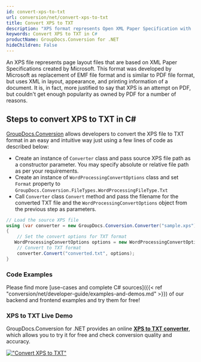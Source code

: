 ```yaml
---
id: convert-xps-to-txt
url: conversion/net/convert-xps-to-txt
title: Convert XPS to TXT
description: "XPS format represents Open XML Paper Specification with .xps extension. Learn how to convert XPS to TXT file programmatically in C# language using GroupDocs.Conversion for .NET library."
keywords: Convert XPS to TXT in C#
productName: GroupDocs.Conversion for .NET
hideChildren: False
---
```


An XPS file represents page layout files that are based on XML Paper Specifications created by Microsoft. This format was developed by Microsoft as replacement of EMF file format and is similar to PDF file format, but uses XML in layout, appearance, and printing information of a document. It is, in fact, more justified to say that XPS is an attempt on PDF, but couldn't get enough popularity as owned by PDF for a number of reasons.

## Steps to convert XPS to TXT in C#

[GroupDocs.Conversion](https://products.groupdocs.com/conversion/net) allows developers to convert the XPS file to TXT format in an easy and intuitive way just using a few lines of code as described below:

* Create an instance of `Converter` class and pass source XPS file path as a constructor parameter. You may specify absolute or relative file path as per your requirements. 
* Create an instance of `WordProcessingConvertOptions` class and set `Format` property to `GroupDocs.Conversion.FileTypes.WordProcessingFileType.Txt`
* Call `Converter` class `Convert` method and pass the filename for the converted TXT file and the `WordProcessingConvertOptions` object from the previous step as parameters.

```csharp
// Load the source XPS file
using (var converter = new GroupDocs.Conversion.Converter("sample.xps"))
{
    // Set the convert options for TXT format
   WordProcessingConvertOptions options = new WordProcessingConvertOptions { Format = GroupDocs.Conversion.FileTypes.WordProcessingFileType.Txt };
    // Convert to TXT format
    converter.Convert("converted.txt", options);
}
```

### Code Examples

Please find more [use-cases and complete C# sources]({{< ref "conversion/net/developer-guide/examples-and-demos.md" >}}) of our backend and frontend examples and try them for free!

### XPS to TXT Live Demo

GroupDocs.Conversion for .NET provides an online [**XPS to TXT converter**](https://products.groupdocs.app/conversion/xps-to-txt), which allows you to try it for free and check conversion quality and accuracy.

[!["Convert XPS to TXT"](conversion/net/images/convert-to-txt/convert-xps-to-txt.png)](https://products.groupdocs.app/conversion/xps-to-txt)